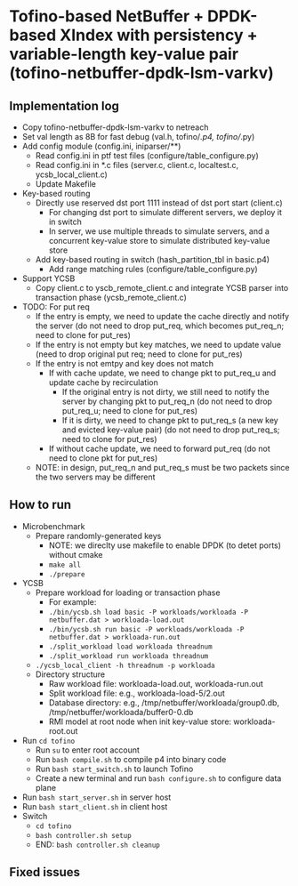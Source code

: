# Tofino-based NetBuffer + DPDK-based XIndex with persistency + variable-length key-value pair (tofino-netbuffer-dpdk-lsm-varkv)

## Implementation log

- Copy tofino-netbuffer-dpdk-lsm-varkv to netreach
- Set val length as 8B for fast debug (val.h, tofino/*.p4, tofino/*.py)
- Add config module (config.ini, iniparser/\**)
	- Read config.ini in ptf test files (configure/table_configure.py)
	- Read config.ini in \*.c files (server.c, client.c, localtest.c, ycsb_local_client.c)
	- Update Makefile
- Key-based routing
	- Directly use reserved dst port 1111 instead of dst port start (client.c)
		+ For changing dst port to simulate different servers, we deploy it in switch
		+ In server, we use multiple threads to simulate servers, and a concurrent key-value store to simulate distributed key-value store
	- Add key-based routing in switch (hash_partition_tbl in basic.p4)
		+ Add range matching rules (configure/table_configure.py)
- Support YCSB
	- Copy client.c to yscb_remote_client.c and integrate YCSB parser into transaction phase (ycsb_remote_client.c)
- TODO: For put req
	+ If the entry is empty, we need to update the cache directly and notify the server (do not need to drop put_req, which becomes put_req_n; need to clone for put_res)
	+ If the entry is not empty but key matches, we need to update value (need to drop original put req; need to clone for put_res)
	+ If the entry is not emtpy and key does not match
		* If with cache update, we need to change pkt to put_req_u and update cache by recirculation
			- If the original entry is not dirty, we still need to notify the server by changing pkt to put_req_n (do not need to drop put_req_u; need to clone for put_res)
			- If it is dirty, we need to change pkt to put_req_s (a new key and evicted key-value pair) (do not need to drop put_req_s; need to clone for put_res)
		* If without cache update, we need to forward put_req (do not need to clone pkt for put_res)
	+ NOTE: in design, put_req_n and put_req_s must be two packets since the two servers may be different

## How to run

- Microbenchmark
	- Prepare randomly-generated keys
		+ NOTE: we direclty use makefile to enable DPDK (to detet ports) without cmake
		+ `make all`
		+ `./prepare`
- YCSB
	- Prepare workload for loading or transaction phase
		+ For example:
		+ `./bin/ycsb.sh load basic -P workloads/workloada -P netbuffer.dat > workloada-load.out`
		+ `./bin/ycsb.sh run basic -P workloads/workloada -P netbuffer.dat > workloada-run.out`
		+ `./split_workload load workloada threadnum`
		+ `./split_workload run workloada threadnum`
	- `./ycsb_local_client -h threadnum -p workloada`
	- Directory structure
		+ Raw workload file: workloada-load.out, workloada-run.out
		+ Split workload file: e.g., workloada-load-5/2.out
		+ Database directory: e.g., /tmp/netbuffer/workloada/group0.db, /tmp/netbuffer/workloada/buffer0-0.db
		+ RMI model at root node when init key-value store: workloada-root.out
- Run `cd tofino`
	+ Run `su` to enter root account
	+ Run `bash compile.sh` to compile p4 into binary code
	+ Run `bash start_switch.sh` to launch Tofino
	+ Create a new terminal and run `bash configure.sh` to configure data plane
- Run `bash start_server.sh` in server host
- Run `bash start_client.sh` in client host
- Switch
	+ `cd tofino`
	+ `bash controller.sh setup`
	+ END: `bash controller.sh cleanup`

## Fixed issues
